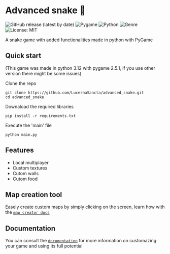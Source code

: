 # Advanced snake 🐍

![GitHub release (latest by date)](https://img.shields.io/github/v/release/LucernaSancta/advanced_snake)
![Pygame](https://img.shields.io/badge/Made%20with-Pygame-1f425f.svg?logo=pygame&logoColor=white)
![Python](https://img.shields.io/badge/python-3.8+-blue.svg)
![Genre](https://img.shields.io/badge/genre-Arcade-green)
![License: MIT](https://img.shields.io/badge/License-MIT-yellow.svg)


A snake game with added functionalities made in python with PyGame

## Quick start
(This game was made in python 3.12 with pygame 2.5.1, if you use other version there might be some issues)

Clone the repo
```
git clone https://github.com/LucernaSancta/advanced_snake.git
cd advanced_snake
```
Downaload the required libraries
```
pip install -r requirements.txt
```
Execute the 'main' file
```
python main.py
```

## Features

* Local multiplayer
* Custom textures
* Cutom walls
* Cutom food

## Map creation tool
Easely create custom maps by simply clicking on the screen, learn how with the [`map creator docs`](./docs/map_creator.md)

## Documentation
You can consult the [`documentation`](./docs) for more information on customazing your game and using its full potential
